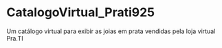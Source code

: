 # CatalogoVirtual_Prati925
Um catálogo virtual para exibir as joias em prata vendidas pela loja virtual Pra.TI
